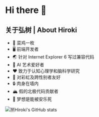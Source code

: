# Hi there 👋
## 关于弘树 | About Hiroki
- 🐔 菜鸡一枚
- 🖥️ 前端开发者
- 🌏 针对 Internet Explorer 6 写过兼容代码
- 🎨 AI 艺术爱好者
- ❤️ 致力于认知心理学和脑科学研究
- 🌈 对彩虹及跨性别者友好
- 🔒 肉身在墙内
- 🏔️ 假的北极代码贡献者
- 💉 梦想是能被安乐死

![🈲Hiroki's GitHub stats](https://github-readme-stats.vercel.app/api?username=hirokimorita&show_icons=true&theme=radical&layout=compact)
